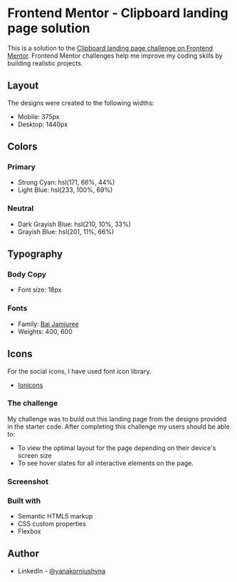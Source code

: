 # Frontend Mentor - Clipboard landing page solution

This is a solution to the [Clipboard landing page challenge on Frontend Mentor](https://www.frontendmentor.io/challenges/clipboard-landing-page-5cc9bccd6c4c91111378ecb9). Frontend Mentor challenges help me improve my coding skills by building realistic projects. 

## Layout
The designs were created to the following widths:
- Mobile: 375px
- Desktop: 1440px

## Colors
### Primary
- Strong Cyan: hsl(171, 66%, 44%)
- Light Blue: hsl(233, 100%, 69%)

### Neutral

- Dark Grayish Blue: hsl(210, 10%, 33%)
- Grayish Blue: hsl(201, 11%, 66%)

## Typography

### Body Copy

- Font size: 18px

### Fonts

- Family: [Bai Jamjuree](https://fonts.google.com/specimen/Bai+Jamjuree)
- Weights: 400, 600

## Icons
For the social icons, I have used font icon library. 
- [Ionicons](https://ionicons.com)


### The challenge
My challenge was to build out this landing page from the designs provided in the starter code.
After completing this challenge my users should be able to:
- To view the optimal layout for the page depending on their device's screen size
- To see hover states for all interactive elements on the page.

### Screenshot

[](./screenshot.png)


### Built with

- Semantic HTML5 markup
- CSS custom properties
- Flexbox


## Author
- LinkedIn - [@yanakorniushyna](https://www.linkedin.com/in/yanakorniushyna/)




